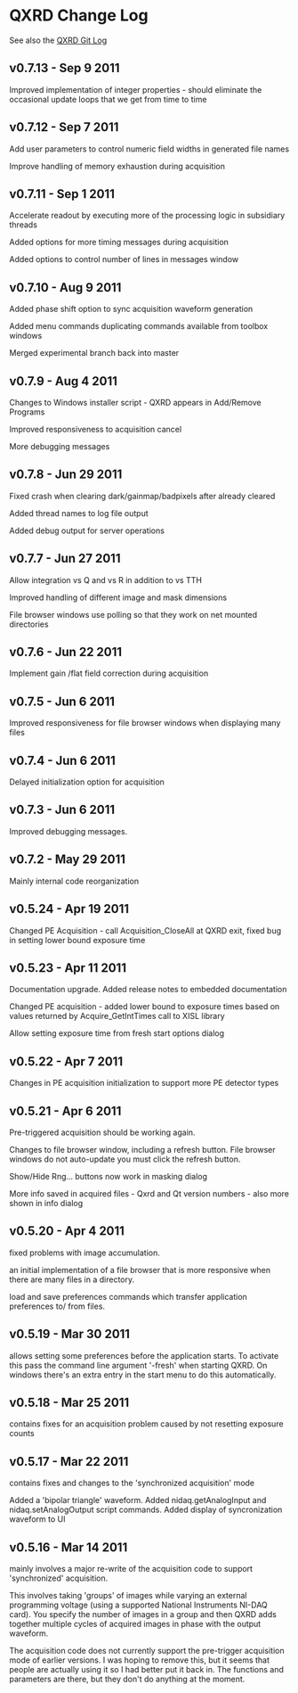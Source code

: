 # QXRD Change Log
See also the [QXRD Git Log](http://qxrd.git.sourceforge.net/git/gitweb.cgi?p=qxrd/qxrd;a=shortlog)

## v0.7.13 - Sep 9 2011
Improved implementation of integer properties - should eliminate the occasional
update loops that we get from time to time

## v0.7.12 - Sep 7 2011
Add user parameters to control numeric field widths in generated file names

Improve handling of memory exhaustion during acquisition

## v0.7.11 - Sep 1 2011
Accelerate readout by executing more of the processing logic in subsidiary threads

Added options for more timing messages during acquisition

Added options to control number of lines in messages window

## v0.7.10 - Aug 9 2011
Added phase shift option to sync acquisition waveform generation

Added menu commands duplicating commands available from toolbox windows

Merged experimental branch back into master

## v0.7.9 - Aug 4 2011
Changes to Windows installer script - QXRD appears in Add/Remove Programs

Improved responsiveness to acquisition cancel

More debugging messages

## v0.7.8 - Jun 29 2011
Fixed crash when clearing dark/gainmap/badpixels after already cleared

Added thread names to log file output

Added debug output for server operations

## v0.7.7 - Jun 27 2011
Allow integration vs Q and vs R in addition to vs TTH

Improved handling of different image and mask dimensions

File browser windows use polling so that they work on net mounted directories

## v0.7.6 - Jun 22 2011
Implement gain /flat field correction during acquisition

## v0.7.5 - Jun 6 2011
Improved responsiveness for file browser windows when displaying many files

## v0.7.4 - Jun 6 2011
Delayed initialization option for acquisition

## v0.7.3 - Jun 6 2011
Improved debugging messages.

## v0.7.2 - May 29 2011
Mainly internal code reorganization

## v0.5.24 - Apr 19 2011
Changed PE Acquisition - call Acquisition_CloseAll at QXRD exit, fixed bug in
setting lower bound exposure time

## v0.5.23 - Apr 11 2011
Documentation upgrade. Added release notes to embedded documentation

Changed PE acquisition - added lower bound to exposure times based on values
returned by Acquire_GetIntTimes call to XISL library

Allow setting exposure time from fresh start options dialog

## v0.5.22 - Apr 7 2011
Changes in PE acquisition initialization to support more PE detector types

## v0.5.21 - Apr 6 2011
Pre-triggered acquisition should be working again.

Changes to file browser window, including a refresh button. File browser
windows do not auto-update you must click the refresh button.

Show/Hide Rng... buttons now work in masking dialog

More info saved in acquired files - Qxrd and Qt version numbers - also more
shown in info dialog

## v0.5.20 - Apr 4 2011
fixed problems with image accumulation.

an initial implementation of a file browser that is more responsive when there
are many files in a directory.

load and save preferences commands which transfer application preferences to/
from files.

## v0.5.19 - Mar 30 2011
allows setting some preferences before the application starts. To activate this
pass the command line argument '-fresh' when starting QXRD. On windows there's
an extra entry in the start menu to do this automatically.

## v0.5.18 - Mar 25 2011
contains fixes for an acquisition problem caused by not resetting exposure
counts

## v0.5.17 - Mar 22 2011
contains fixes and changes to the 'synchronized acquisition' mode

Added a 'bipolar triangle' waveform. Added nidaq.getAnalogInput and
nidaq.setAnalogOutput script commands. Added display of syncronization waveform
to UI

## v0.5.16 - Mar 14 2011
mainly involves a major re-write of the acquisition code to support
'synchronized' acquisition.

This involves taking 'groups' of images while varying an external programming
voltage (using a supported National Instruments NI-DAQ card). You specify the
number of images in a group and then QXRD adds together multiple cycles of
acquired images in phase with the output waveform.

The acquisition code does not currently support the pre-trigger acquisition
mode of earlier versions. I was hoping to remove this, but it seems that people
are actually using it so I had better put it back in. The functions and
parameters are there, but they don't do anything at the moment.


